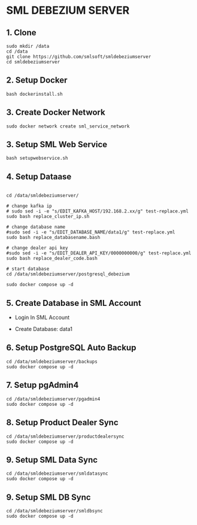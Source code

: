 # SML DEBEZIUM SERVER


## 1. Clone
```shell
sudo mkdir /data
cd /data
git clone https://github.com/smlsoft/smldebeziumserver
cd smldebeziumserver

```

## 2. Setup Docker
```shell
bash dockerinstall.sh
```

## 3. Create Docker Network
```shell
sudo docker network create sml_service_network
```

## 3. Setup SML Web Service
```shell
bash setupwebservice.sh
```

## 4. Setup Dataase

```shell

cd /data/smldebeziumserver/

# change kafka ip
# sudo sed -i -e "s/EDIT_KAFKA_HOST/192.168.2.xx/g" test-replace.yml
sudo bash replace_cluster_ip.sh

# change database name
#sudo sed -i -e "s/EDIT_DATABASE_NAME/data1/g" test-replace.yml
sudo bash replace_databasename.bash

# change dealer api key
#sudo sed -i -e "s/EDIT_DEALER_API_KEY/0000000000/g" test-replace.yml
sudo bash replace_dealer_code.bash

# start database
cd /data/smldebeziumserver/postgresql_debezium

sudo docker compose up -d
```

## 5. Create Database in SML Account

+ Login In SML Account

+ Create Database: data1

## 6. Setup PostgreSQL Auto Backup

```shell
cd /data/smldebeziumserver/backups
sudo docker compose up -d
```

## 7. Setup pgAdmin4

```shell
cd /data/smldebeziumserver/pgadmin4
sudo docker compose up -d
```

## 8. Setup Product Dealer Sync

```shell
cd /data/smldebeziumserver/productdealersync
sudo docker compose up -d
```

## 9. Setup SML Data Sync

```shell
cd /data/smldebeziumserver/smldatasync
sudo docker compose up -d
```


## 9. Setup SML DB Sync

```shell
cd /data/smldebeziumserver/smldbsync
sudo docker compose up -d
```